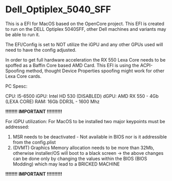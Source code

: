 # Dell_Optiplex_5040_SFF

This is a EFI for MacOS based on the OpenCore project.
This EFI is created to run on the DELL Optiplex 5040SFF, other Dell machines and variants may be able to run it.

The EFI/Config is set to NOT utilize the iGPU and any other GPUs used will need to have the config adjusted.

In order to get full hardware acceleration the RX 550 Lexa Core needs to be spoffed as a Baffin Core based AMD Card.
This EFI is using the ACPI-Spoofing method, thought Device Properties spoofing might work for other Lexa Core cards.

PC Spesc:

CPU:    I5-6500
iGPU:   Intel HD 530 (DISABLED)
dGPU:   AMD RX 550 - 4Gb (LEXA CORE)
RAM:    16Gb DDR3L - 1600 Mhz

**!!!!!!!!  IMPORTANT   !!!!!!!!!!**

For iGPU utilization:
For MacOS to be installed two major keypoints must be addressed:
1. MSR needs to be deactivated - Not available in BIOS nor is it addressible from the config.plist
2. (DVMT) Graphics Memory allocation needs to be more than 32Mb, otherwise installer/OS will boot to a black screen
-> the above changes can be done only by changing the values within the BIOS (BIOS Modding) which may lead to a BRICKED MACHINE

**!!!!!!!!  IMPORTANT   !!!!!!!!!!**
